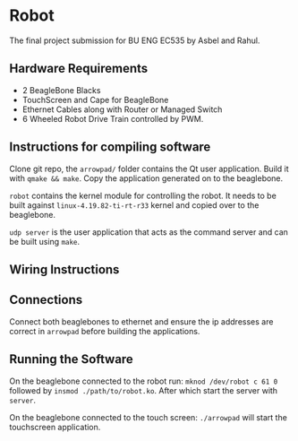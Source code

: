 # Robot

The final project submission for BU ENG EC535 by Asbel and Rahul.

## Hardware Requirements

- 2 BeagleBone Blacks
- TouchScreen and Cape for BeagleBone
- Ethernet Cables along with Router or Managed Switch
- 6 Wheeled Robot Drive Train controlled by PWM.

## Instructions for compiling software

Clone git repo, the `arrowpad/` folder contains the Qt user application.
Build it with `qmake && make`. Copy the application generated on to the beaglebone.

`robot` contains the kernel module for controlling the robot. It needs to be built against `linux-4.19.82-ti-rt-r33` kernel and copied over to the beaglebone.

`udp server` is the user application that acts as the command server and can be built using `make`.

## Wiring Instructions

## Connections

Connect both beaglebones to ethernet and ensure the ip addresses are correct in `arrowpad` before building the applications.

## Running the Software

On the beaglebone connected to the robot run:
`mknod /dev/robot c 61 0` followed by `insmod ./path/to/robot.ko`. After which start the server with `server`.

On the beaglebone connected to the touch screen:
`./arrowpad` will start the touchscreen application.

